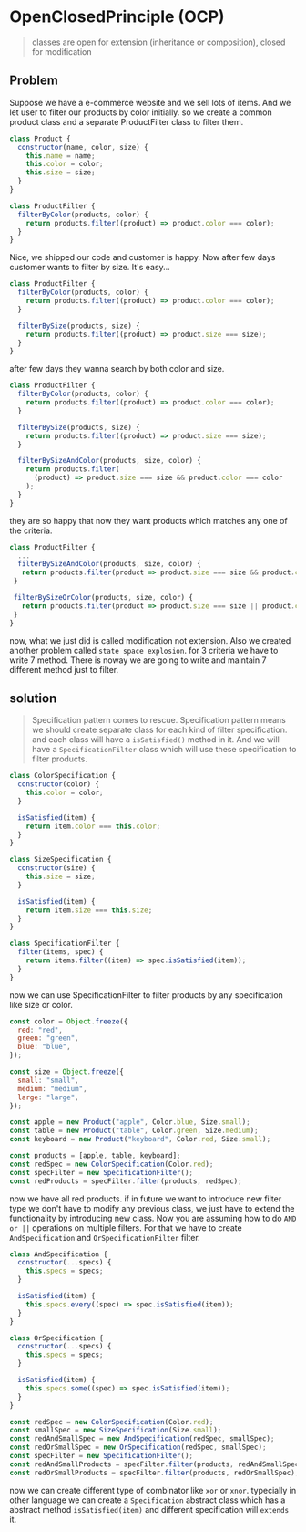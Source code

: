 # OpenClosedPrinciple (OCP)

> classes are open for extension (inheritance or composition), closed for modification

## Problem

Suppose we have a e-commerce website and we sell lots of items. And we let user to filter our products by color initially. so we create a common product class and a separate ProductFilter class to filter them.

```javascript
class Product {
  constructor(name, color, size) {
    this.name = name;
    this.color = color;
    this.size = size;
  }
}

class ProductFilter {
  filterByColor(products, color) {
    return products.filter((product) => product.color === color);
  }
}
```

Nice, we shipped our code and customer is happy. Now after few days customer wants to filter by size. It's easy...

```javascript
class ProductFilter {
  filterByColor(products, color) {
    return products.filter((product) => product.color === color);
  }

  filterBySize(products, size) {
    return products.filter((product) => product.size === size);
  }
}
```

after few days they wanna search by both color and size.

```javascript
class ProductFilter {
  filterByColor(products, color) {
    return products.filter((product) => product.color === color);
  }

  filterBySize(products, size) {
    return products.filter((product) => product.size === size);
  }

  filterBySizeAndColor(products, size, color) {
    return products.filter(
      (product) => product.size === size && product.color === color
    );
  }
}
```

they are so happy that now they want products which matches any one of the criteria.

```javascript
class ProductFilter {
  ...
  filterBySizeAndColor(products, size, color) {
   return products.filter(product => product.size === size && product.color === color)
 }

 filterBySizeOrColor(products, size, color) {
   return products.filter(product => product.size === size || product.color === color)
 }
}
```

now, what we just did is called modification not extension. Also we created another problem called `state space explosion`. for 3 criteria we have to write 7 method. There is noway we are going to write and maintain 7 different method just to filter.

## solution

> Specification pattern comes to rescue. Specification pattern means we should create separate class for each kind of filter specification. and each class will have a `isSatisfied()` method in it. And we will have a `SpecificationFilter` class which will use these specification to filter products.

```javascript
class ColorSpecification {
  constructor(color) {
    this.color = color;
  }

  isSatisfied(item) {
    return item.color === this.color;
  }
}

class SizeSpecification {
  constructor(size) {
    this.size = size;
  }

  isSatisfied(item) {
    return item.size === this.size;
  }
}

class SpecificationFilter {
  filter(items, spec) {
    return items.filter((item) => spec.isSatisfied(item));
  }
}
```

now we can use SpecificationFilter to filter products by any specification like size or color.

```javascript
const color = Object.freeze({
  red: "red",
  green: "green",
  blue: "blue",
});

const size = Object.freeze({
  small: "small",
  medium: "medium",
  large: "large",
});

const apple = new Product("apple", Color.blue, Size.small);
const table = new Product("table", Color.green, Size.medium);
const keyboard = new Product("keyboard", Color.red, Size.small);

const products = [apple, table, keyboard];
const redSpec = new ColorSpecification(Color.red);
const specFilter = new SpecificationFilter();
const redProducts = specFilter.filter(products, redSpec);
```

now we have all red products. if in future we want to introduce new filter type we don't have to modify any previous class, we just have to extend the functionality by introducing new class. Now you are assuming how to do `AND or ||` operations on multiple filters. For that we have to create `AndSpecification` and `OrSpecificationFilter` filter.

```javascript
class AndSpecification {
  constructor(...specs) {
    this.specs = specs;
  }

  isSatisfied(item) {
    this.specs.every((spec) => spec.isSatisfied(item));
  }
}

class OrSpecification {
  constructor(...specs) {
    this.specs = specs;
  }

  isSatisfied(item) {
    this.specs.some((spec) => spec.isSatisfied(item));
  }
}

const redSpec = new ColorSpecification(Color.red);
const smallSpec = new SizeSpecification(Size.small);
const redAndSmallSpec = new AndSpecification(redSpec, smallSpec);
const redOrSmallSpec = new OrSpecification(redSpec, smallSpec);
const specFilter = new SpecificationFilter();
const redAndSmallProducts = specFilter.filter(products, redAndSmallSpec);
const redOrSmallProducts = specFilter.filter(products, redOrSmallSpec);
```

now we can create different type of combinator like `xor` or `xnor`. typecially in other language we can create a `Specification` abstract class which has a abstract method `isSatisfied(item)` and different specification will `extends` it.
